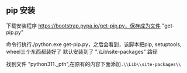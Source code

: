 ## pip 安装
下载安装程序 https://bootstrap.pypa.io/get-pip.py，保存成为文件 "get-pip.py"

命令行执行./python.exe get-pip.py，之后会看到，该脚本把pip, setuptools, wheel三个东西都装好了
默认安装到了 ".\Lib\site-packages\" 路径

找到文件 "python311._pth",在原有的内容下面添加`.\\Lib\\site-packages\\`